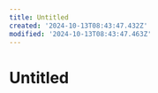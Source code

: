 ```yaml
---
title: Untitled
created: '2024-10-13T08:43:47.432Z'
modified: '2024-10-13T08:43:47.463Z'
---
```


# Untitled
